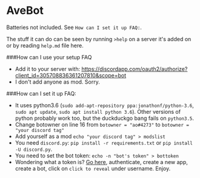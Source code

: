 # AveBot

Batteries not included. See `How can I set it up FAQ:`.

The stuff it can do can be seen by running `>help` on a server it's added on or by reading `help.md` file here.

###How can I use your setup FAQ
- Add it to your server with: https://discordapp.com/oauth2/authorize?client_id=305708836361207810&scope=bot
- I don't add anyone as mod. Sorry.

###How can I set it up FAQ:
- It uses python3.6 (`sudo add-apt-repository ppa:jonathonf/python-3.6`, `sudo apt update`, `sudo apt install python 3.6`). Other versions of python probably work too, but the duckduckgo bang fails on `python3.5`.
- Change botowner on line 16 from `botowner = "ao#4273"` to `botowner = "your discord tag"`
- Add yourself as a mod `echo "your discord tag" > modslist`
- You need `discord.py`: `pip install -r requirements.txt` or `pip install -U discord.py`.
- You need to set the bot token: `echo -n "bot's token" > bottoken`
- Wondering what a token is? [Go here](https://discordapp.com/developers/applications/me), authenticate, create a new app, create a bot, click on `click to reveal` under username. Enjoy.